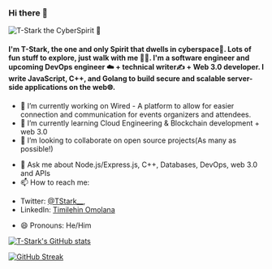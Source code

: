### Hi there 👋

<!--
**Tee-Stark/Tee-Stark** is a ✨ _special_ ✨ repository because its `README.md` (this file) appears on your GitHub profile.

Here are some ideas to get you started:-->

![T-Stark the CyberSpirit 👻](https://res.cloudinary.com/events-by-wired/image/upload/v1642948853/cyberspirit_oqfktr.jpg "T. Stark the one and only CyberSpirit... I'm from the order side 🦹")

#### I'm T-Stark, the one and only Spirit that dwells in cyberspace👻. Lots of fun stuff to explore, just walk with me 🌠🤩. I'm a software engineer and upcoming DevOps engineer ☁️ + technical writer✍ + Web 3.0 developer. I write JavaScript, C++, and Golang to build secure and scalable server-side applications on the web🌐.

- 🔭 I’m currently working on Wired - A platform to allow for easier connection and communication for events organizers and attendees.
- 🌱 I’m currently learning Cloud Engineering & Blockchain development + web 3.0
- 👯 I’m looking to collaborate on open source projects(As many as possible!)
<!--
- 🤔 I’m looking for help with ... -->
- 💬 Ask me about Node.js/Express.js, C++, Databases, DevOps, web 3.0 and APIs
- 📫 How to reach me:

* Twitter: [@TStark__](https://twitter.com/TStark__),
* LinkedIn: [Timilehin Omolana](https://linkedin.com/in/timilehinomolana-5767371b7/)

- 😄 Pronouns: He/Him
<!-- - ⚡ Fun fact: -->

[![T-Stark's GitHub stats](https://github-readme-stats.vercel.app/api?username=Tee-Stark&show_icons=true&theme=tokyonight)](https://github.com/tee-stark/github-readme-stats)

[![GitHub Streak](https://github-readme-streak-stats.herokuapp.com?user=Tee-Stark&theme=tokyonight&hide_border=true&date_format=M%20j%5B%2C%20Y%5D)](https://git.io/streak-stats)

